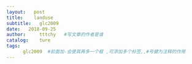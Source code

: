 ```yaml
---
layout:   post
title:    landuse
subtitle:   glc2009
date:   2018-09-25
author:     tttchy   #写文章的作者是谁
catalog:    ture
tags:    
      glc2009  #前面加-会使其再多一个框 ,可添加多个标签,,#号健为注释的作用
---
```


